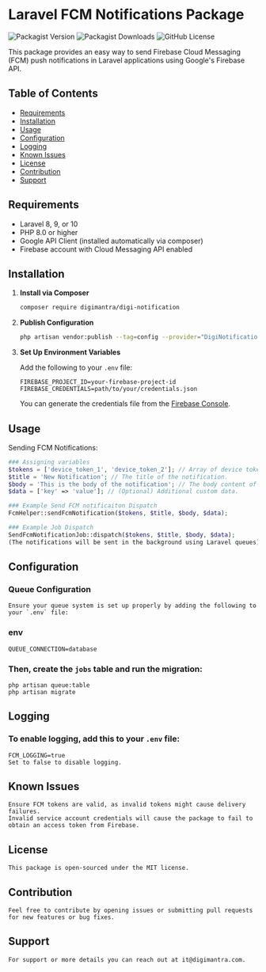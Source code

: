 # Laravel FCM Notifications Package

![Packagist Version](https://img.shields.io/packagist/v/digimantra/digi-notification)
![Packagist Downloads](https://img.shields.io/packagist/dt/digimantra/digi-notification)
![GitHub License](https://img.shields.io/github/license/digimantra/digi-notification?style=flat-square)

This package provides an easy way to send Firebase Cloud Messaging (FCM) push notifications in Laravel applications using Google's Firebase API.

## Table of Contents

- [Requirements](#requirements)
- [Installation](#installation)
- [Usage](#usage)
- [Configuration](#configuration)
- [Logging](#logging)
- [Known Issues](#known-issues)
- [License](#license)
- [Contribution](#contribution)
- [Support](#support)

## Requirements

- Laravel 8, 9, or 10
- PHP 8.0 or higher
- Google API Client (installed automatically via composer)
- Firebase account with Cloud Messaging API enabled

## Installation

1. **Install via Composer**

    ```bash
    composer require digimantra/digi-notification
    ```

2. **Publish Configuration**

    ```bash
    php artisan vendor:publish --tag=config --provider="DigiNotification\FcmHelper\FcmServiceProvider"
    ```

3. **Set Up Environment Variables**

    Add the following to your `.env` file:

    ```env
    FIREBASE_PROJECT_ID=your-firebase-project-id
    FIREBASE_CREDENTIALS=path/to/your/credentials.json
    ```

    You can generate the credentials file from the [Firebase Console](https://console.firebase.google.com/).

## Usage

Sending FCM Notifications:

```php
### Assigning variables 
$tokens = ['device_token_1', 'device_token_2']; // Array of device tokens to which the notification will be sent.
$title = 'New Notification'; // The title of the notification.
$body = 'This is the body of the notification'; // The body content of the notification.
$data = ['key' => 'value']; // (Optional) Additional custom data.

### Example Send FCM notificaiton Dispatch
FcmHelper::sendFcmNotification($tokens, $title, $body, $data); 

### Example Job Dispatch
SendFcmNotificationJob::dispatch($tokens, $title, $body, $data);
(The notifications will be sent in the background using Laravel queues)
```

## Configuration

### Queue Configuration

    Ensure your queue system is set up properly by adding the following to your `.env` file:

### env
    QUEUE_CONNECTION=database

### Then, create the `jobs` table and run the migration:
    php artisan queue:table
    php artisan migrate

## Logging

### To enable logging, add this to your `.env` file:
    FCM_LOGGING=true
    Set to false to disable logging.

## Known Issues
    Ensure FCM tokens are valid, as invalid tokens might cause delivery failures.
    Invalid service account credentials will cause the package to fail to obtain an access token from Firebase.

## License
    This package is open-sourced under the MIT license.

## Contribution
    Feel free to contribute by opening issues or submitting pull requests for new features or bug fixes.

## Support
    For support or more details you can reach out at it@digimantra.com.